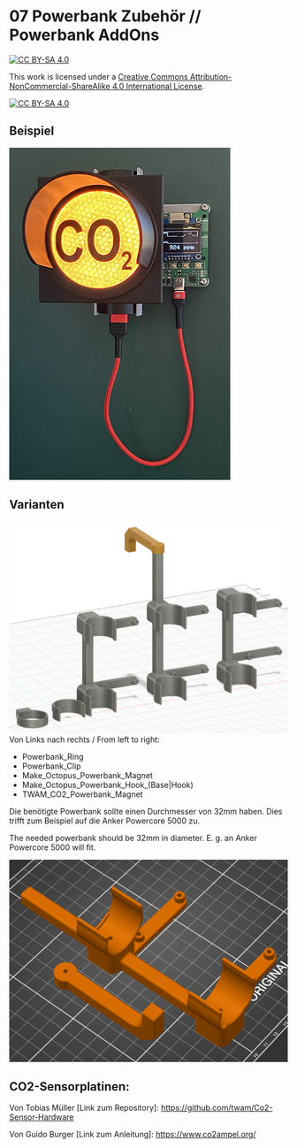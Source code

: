 # 07 Powerbank Zubehör // Powerbank AddOns

[![CC BY-SA 4.0][cc-by-sa-shield]][cc-by-sa]

This work is licensed under a [Creative Commons Attribution-NonCommercial-ShareAlike 4.0 International License][cc-by-sa].

[![CC BY-SA 4.0][cc-by-sa-image]][cc-by-sa]

[cc-by-sa]: http://creativecommons.org/licenses/by-nc-sa/4.0/
[cc-by-sa-image]: https://licensebuttons.net/l/by-nc-sa/4.0/88x31.png
[cc-by-sa-shield]: https://img.shields.io/badge/License-CC%20BY--NC--SA%204.0-lightgrey.svg

## Beispiel
![Beispiel für eine Standalone CO2 Ampel mit Powerbank als Verbindungselement](/Images/StandaloneCO2_TWAM.jpg)

## Varianten
![Varianten](/Images/PowerbankAddons.PNG)
Von Links nach rechts / From left to right: 
* Powerbank_Ring
* Powerbank_Clip
* Make_Octopus_Powerbank_Magnet
* Make_Octopus_Powerbank_Hook_(Base|Hook)
* TWAM_CO2_Powerbank_Magnet

Die benötigte Powerbank sollte einen Durchmesser von 32mm haben. Dies trifft zum Beispiel auf die Anker Powercore 5000 zu.

The needed powerbank should be 32mm in diameter. E. g. an Anker Powercore 5000 will fit.

![Detail](/Images/Powerbank_Hook.PNG)

## CO2-Sensorplatinen:
Von Tobias Müller
[Link zum Repository]: https://github.com/twam/Co2-Sensor-Hardware

Von Guido Burger
[Link zum Anleitung]: https://www.co2ampel.org/
